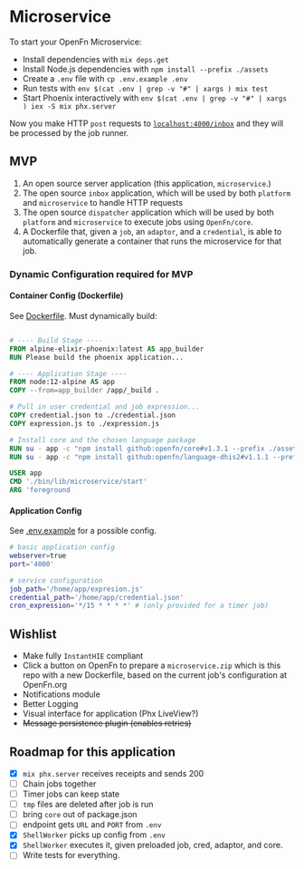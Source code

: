 # Microservice

To start your OpenFn Microservice:

- Install dependencies with `mix deps.get`
- Install Node.js dependencies with `npm install --prefix ./assets`
- Create a `.env` file with `cp .env.example .env`
- Run tests with `env $(cat .env | grep -v "#" | xargs ) mix test`
- Start Phoenix interactively with `env $(cat .env | grep -v "#" | xargs ) iex -S mix phx.server`

Now you make HTTP `post` requests to [`localhost:4000/inbox`](http://localhost:4000/inbox) and they will be processed by the job runner.

## MVP

1. An open source server application (this application, `microservice`.)
2. The open source `inbox` application, which will be used by both `platform`
   and `microservice` to handle HTTP requests
3. The open source `dispatcher` application which will be used by both
   `platform` and `microservice` to execute jobs using `OpenFn/core`.
4. A Dockerfile that, given a `job`, an `adaptor`, and a `credential`, is able
   to automatically generate a container that runs the microservice for that
   job.

### Dynamic Configuration required for MVP

#### Container Config (Dockerfile)

See [Dockerfile](./Dockerfile). Must dynamically build:

```dockerfile

# ---- Build Stage ----
FROM alpine-elixir-phoenix:latest AS app_builder
RUN Please build the phoenix application...

# ---- Application Stage ----
FROM node:12-alpine AS app
COPY --from=app_builder /app/_build .

# Pull in user credential and job expression...
COPY credential.json to ./credential.json
COPY expression.js to ./expression.js

# Install core and the chosen language package
RUN su - app -c "npm install github:openfn/core#v1.3.1 --prefix ./assets"
RUN su - app -c "npm install github:openfn/language-dhis2#v1.1.1 --prefix ./assets"

USER app
CMD './bin/lib/microservice/start'
ARG 'foreground
```

#### Application Config

See [.env.example](./.env.example) for a possible config.

```sh
# basic application config
webserver=true
port='4000'

# service configuration
job_path='/home/app/expresion.js'
credential_path='/home/app/credential.json'
cron_expression='*/15 * * * *' # (only provided for a timer job)
```

## Wishlist

- Make fully `InstantHIE` compliant
- Click a button on OpenFn to prepare a `microservice.zip` which is this repo
  with a new Dockerfile, based on the current job's configuration at OpenFn.org
- Notifications module
- Better Logging
- Visual interface for application (Phx LiveView?)
- ~~Message persistence plugin (enables retries)~~

## Roadmap for this application

- [x] `mix phx.server` receives receipts and sends 200
- [ ] Chain jobs together
- [ ] Timer jobs can keep state
- [ ] `tmp` files are deleted after job is run
- [ ] bring `core` out of package.json
- [ ] endpoint gets `URL` and `PORT` from `.env`
- [x] `ShellWorker` picks up config from `.env`
- [x] `ShellWorker` executes it, given preloaded job, cred, adaptor, and core.
- [ ] Write tests for everything.
